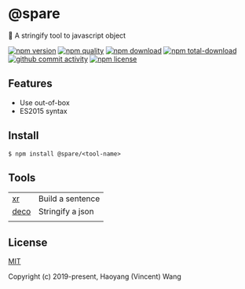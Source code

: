 # @spare
:blowfish: A stringify tool to javascript object

[![npm version][npm-image]][npm-url]
[![npm quality][quality-image]][quality-url]
[![npm download][download-image]][npm-url]
[![npm total-download][total-download-image]][npm-url]
[![github commit activity][commit-image]][github-url]
[![npm license][license-image]][npm-url]

## Features

- Use out-of-box
- ES2015 syntax

## Install

```console
$ npm install @spare/<tool-name>
```

## Tools

|                       |                  |
| --------------------- | ---------------- |
| [xr](packages/xr)     | Build a sentence |
| [deco](packages/deco) | Stringify a json |
|                       |                  |

## License

[MIT](http://opensource.org/licenses/MIT)

Copyright (c) 2019-present, Haoyang (Vincent) Wang

[//]: <> (Shields)
[npm-image]: https://img.shields.io/npm/v/spare.svg?style=flat-square
[quality-image]: http://npm.packagequality.com/shield/spare.svg?style=flat-square
[download-image]: https://img.shields.io/npm/dm/spare.svg?style=flat-square
[total-download-image]:https://img.shields.io/npm/dt/spare.svg?style=flat-square
[license-image]: https://img.shields.io/npm/l/spare.svg?style=flat-square
[commit-image]: https://img.shields.io/github/commit-activity/y/hoyeungw/spare?style=flat-square

[//]: <> (Link)
[npm-url]: https://npmjs.org/package/spare
[quality-url]: http://packagequality.com/#?package=spare
[github-url]: https://github.com/hoyeungw/spare

